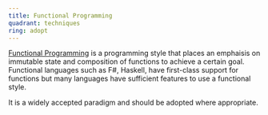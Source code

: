 ```yaml
---
title: Functional Programming
quadrant: techniques
ring: adopt
---
```


[Functional Programming](https://en.wikipedia.org/wiki/Functional_programming) is
a programming style that places an emphaisis on immutable state and composition
of functions to achieve a certain goal. Functional languages such as F#, Haskell,
have first-class support for functions but many languages have sufficient
features to use a functional style.

It is a widely accepted paradigm and should be adopted where appropriate.
